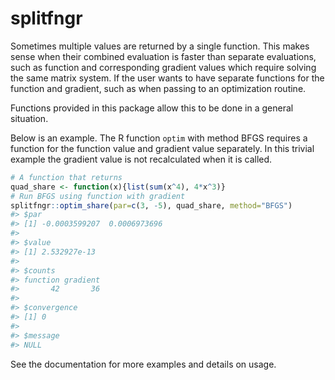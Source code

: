 
<!-- README.md is generated from README.Rmd. Please edit that file -->
splitfngr
=========

Sometimes multiple values are returned by a single function. This makes sense when their combined evaluation is faster than separate evaluations, such as function and corresponding gradient values which require solving the same matrix system. If the user wants to have separate functions for the function and gradient, such as when passing to an optimization routine.

Functions provided in this package allow this to be done in a general situation.

Below is an example. The R function `optim` with method BFGS requires a function for the function value and gradient value separately. In this trivial example the gradient value is not recalculated when it is called.

``` r
# A function that returns
quad_share <- function(x){list(sum(x^4), 4*x^3)}
# Run BFGS using function with gradient
splitfngr::optim_share(par=c(3, -5), quad_share, method="BFGS")
#> $par
#> [1] -0.0003599207  0.0006973696
#> 
#> $value
#> [1] 2.532927e-13
#> 
#> $counts
#> function gradient 
#>       42       36 
#> 
#> $convergence
#> [1] 0
#> 
#> $message
#> NULL
```

See the documentation for more examples and details on usage.
